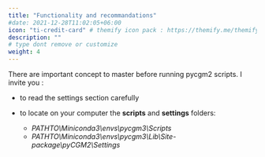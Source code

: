```yaml
---
title: "Functionality and recommandations"
#date: 2021-12-28T11:02:05+06:00
icon: "ti-credit-card" # themify icon pack : https://themify.me/themify-icons
description: ""
# type dont remove or customize
weight: 4
---
```



There are important concept to master before running pycgm2 scripts.
I invite you :

* to read the settings section carefully
* to locate on your computer the **scripts** and **settings** folders:

  - *PATHTO\\Miniconda3\\envs\\pycgm3\\Scripts*
  - *PATHTO\\Miniconda3\\envs\\pycgm3\\Lib\\Site-package\\pyCGM2\\Settings*
